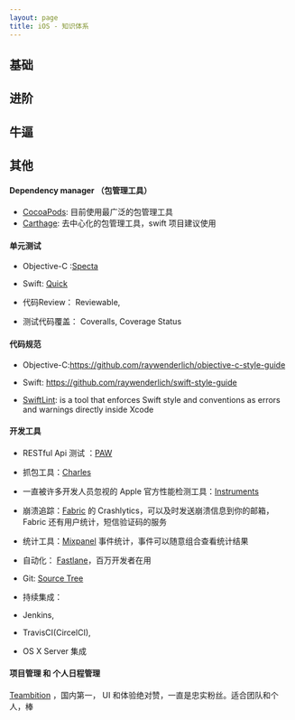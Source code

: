 ```yaml
---
layout: page
title: iOS - 知识体系
---
```


## 基础

## 进阶

## 牛逼


## 其他

#### Dependency manager （包管理工具）
* [CocoaPods](https://cocoapods.org/): 目前使用最广泛的包管理工具
* [Carthage](https://github.com/Carthage/Carthage): 去中心化的包管理工具，swift 项目建议使用

#### 单元测试
  
  * Objective-C :[Specta](https://github.com/specta/specta)
  * Swift: [Quick](https://github.com/Quick/Quick)
  
  * 代码Review： Reviewable,
  * 测试代码覆盖： Coveralls, Coverage Status

#### 代码规范

  * Objective-C:<https://github.com/raywenderlich/objective-c-style-guide> 
  
  * Swift: <https://github.com/raywenderlich/swift-style-guide>
  
  * [SwiftLint](https://github.com/realm/SwiftLint): is a tool that enforces Swift style and conventions as errors and warnings directly inside Xcode
 
#### 开发工具

* RESTful Api 测试 ：[PAW](https://luckymarmot.com/de/paw)

* 抓包工具：[Charles](https://www.charlesproxy.com/) 

* 一直被许多开发人员忽视的 Apple 官方性能检测工具：[Instruments](https://developer.apple.com/library/watchos/documentation/DeveloperTools/Conceptual/InstrumentsUserGuide/index.html)

* 崩溃追踪：[Fabric](https://get.fabric.io/) 的 Crashlytics，可以及时发送崩溃信息到你的邮箱，Fabric 还有用户统计，短信验证码的服务

* 统计工具：[Mixpanel](https://mixpanel.com/) 事件统计，事件可以随意组合查看统计结果

* 自动化： [Fastlane](https://fastlane.tools)，百万开发者在用

* Git: [Source Tree](https://www.sourcetreeapp.com/)

* 持续集成：   

 * Jenkins,
 * TravisCI(CircelCI),
 * OS X Server  集成

#### 项目管理 和 个人日程管理

[Teambition](https://www.teambition.com) ，国内第一， UI 和体验绝对赞，一直是忠实粉丝。适合团队和个人，棒
 
 